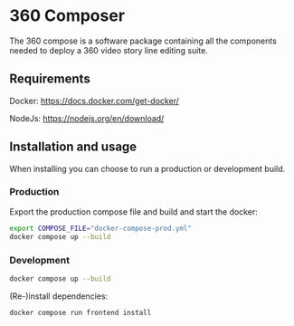 # 360 Composer

The 360 compose is a software package containing all the components needed to deploy a 360 video story line editing suite.

## Requirements

Docker:
https://docs.docker.com/get-docker/

NodeJs:
https://nodejs.org/en/download/

## Installation and usage

When installing you can choose to run a production or development build.

### Production

Export the production compose file and build and start the docker:

```bash
export COMPOSE_FILE="docker-compose-prod.yml"
docker compose up --build
```

### Development

```bash
docker compose up --build
```

(Re-)install dependencies:
```
docker compose run frontend install
```
